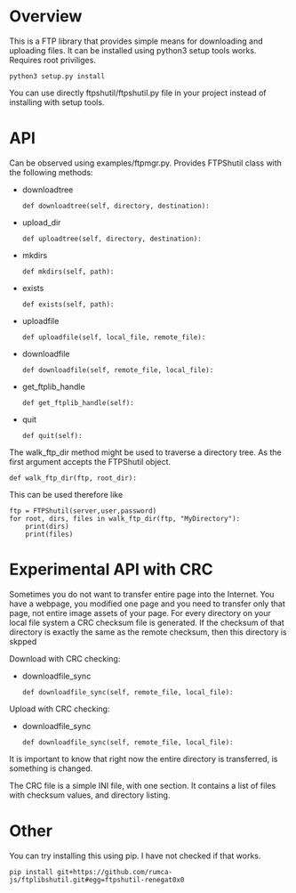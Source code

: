 # Overview
This is a FTP library that provides simple means for downloading and uploading files.
It can be installed using python3 setup tools works. Requires root priviliges.
```
python3 setup.py install
```
You can use directly ftpshutil/ftpshutil.py file in your project instead of installing with setup tools.

# API
Can be observed using examples/ftpmgr.py. Provides FTPShutil class with the following methods:
 - downloadtree
     ```
     def downloadtree(self, directory, destination):

     ```
 - upload_dir
     ```
     def uploadtree(self, directory, destination):
     ```
 - mkdirs
     ```
     def mkdirs(self, path):
     ```
 - exists
     ```
     def exists(self, path):
     ```
 - uploadfile
     ```
     def uploadfile(self, local_file, remote_file):
     ```
 - downloadfile
     ```
     def downloadfile(self, remote_file, local_file):
     ```
 - get_ftplib_handle
     ```
     def get_ftplib_handle(self):
     ```
 - quit
     ```
     def quit(self):
     ```

The walk_ftp_dir method might be used to traverse a directory tree. As the first argument accepts the FTPShutil object.
```
def walk_ftp_dir(ftp, root_dir):
```
This can be used therefore like
```
ftp = FTPShutil(server,user,password)
for root, dirs, files in walk_ftp_dir(ftp, "MyDirectory"):
    print(dirs)
    print(files)
```

# Experimental API with CRC

Sometimes you do not want to transfer entire page into the Internet. You have a webpage, you modified one page and you need to transfer only that page, not entire image assets of your page.
For every directory on your local file system a CRC checksum file is generated. If the checksum of that directory is exactly the same as the remote checksum, then this directory is skpped

Download with CRC checking:
 - downloadfile_sync
     ```
     def downloadfile_sync(self, remote_file, local_file):
     ```

Upload with CRC checking:
 - downloadfile_sync
     ```
     def downloadfile_sync(self, remote_file, local_file):
     ```

It is important to know that right now the entire directory is transferred, is something is changed.

The CRC file is a simple INI file, with one section. It contains a list of files with checksum values, and directory listing.

# Other

You can try installing this using pip. I have not checked if that works.
```
pip install git+https://github.com/rumca-js/ftplibshutil.git#egg=ftpshutil-renegat0x0
```
